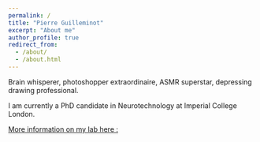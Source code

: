 ```yaml
---
permalink: /
title: "Pierre Guilleminot"
excerpt: "About me"
author_profile: true
redirect_from: 
  - /about/
  - /about.html
---
```


Brain whisperer, photoshopper extraordinaire, ASMR superstar, depressing drawing professional.

I am currently a PhD candidate in Neurotechnology at Imperial College London. 

[More information on my lab here :](http://www.bg.ic.ac.uk/research/reichenbach/) 


